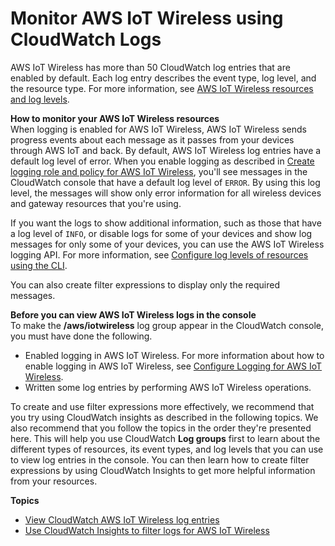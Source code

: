 # Monitor AWS IoT Wireless using CloudWatch Logs<a name="connect-iot-lorawan-cloud-watch-logs"></a>

AWS IoT Wireless has more than 50 CloudWatch log entries that are enabled by default\. Each log entry describes the event type, log level, and the resource type\. For more information, see [AWS IoT Wireless resources and log levels](connect-iot-lorawan-configure-resource-logging.md#connect-iot-lorawan-log-levels-resources)\.

**How to monitor your AWS IoT Wireless resources**  
When logging is enabled for AWS IoT Wireless, AWS IoT Wireless sends progress events about each message as it passes from your devices through AWS IoT and back\. By default, AWS IoT Wireless log entries have a default log level of error\. When you enable logging as described in [Create logging role and policy for AWS IoT Wireless](connect-iot-lorawan-create-logging-role-policy.md), you'll see messages in the CloudWatch console that have a default log level of `ERROR`\. By using this log level, the messages will show only error information for all wireless devices and gateway resources that you're using\.

If you want the logs to show additional information, such as those that have a log level of `INFO`, or disable logs for some of your devices and show log messages for only some of your devices, you can use the AWS IoT Wireless logging API\. For more information, see [Configure log levels of resources using the CLI](connect-iot-lorawan-configure-resource-logging.md#connect-iot-lorawan-configure-logging-api)\.

You can also create filter expressions to display only the required messages\.

**Before you can view AWS IoT Wireless logs in the console**  
To make the **/aws/iotwireless** log group appear in the CloudWatch console, you must have done the following\.
+ Enabled logging in AWS IoT Wireless\. For more information about how to enable logging in AWS IoT Wireless, see [Configure Logging for AWS IoT Wireless](connect-iot-lorawan-configure-logging.md)\.
+ Written some log entries by performing AWS IoT Wireless operations\.

To create and use filter expressions more effectively, we recommend that you try using CloudWatch insights as described in the following topics\. We also recommend that you follow the topics in the order they're presented here\. This will help you use CloudWatch **Log groups** first to learn about the different types of resources, its event types, and log levels that you can use to view log entries in the console\. You can then learn how to create filter expressions by using CloudWatch Insights to get more helpful information from your resources\. 

**Topics**
+ [View CloudWatch AWS IoT Wireless log entries](connect-iot-lorawan-cwl-format.md)
+ [Use CloudWatch Insights to filter logs for AWS IoT Wireless](connect-iot-lorawan-cwl-insights.md)